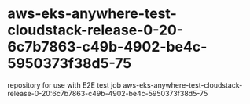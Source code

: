 # aws-eks-anywhere-test-cloudstack-release-0-20-6c7b7863-c49b-4902-be4c-5950373f38d5-75
repository for use with E2E test job aws-eks-anywhere-test-cloudstack-release-0-20:6c7b7863-c49b-4902-be4c-5950373f38d5-75

